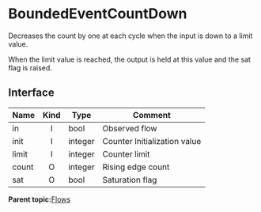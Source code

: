 # BoundedEventCountDown

Decreases the count by one at each cycle when the input is down to a limit value.

When the limit value is reached, the output is held at this value and the sat flag is raised.

## Interface

|Name|Kind|Type|Comment|
|----|:--:|----|-------|
|in|I|bool|Observed flow|
|init|I|integer|Counter Initialization value|
|limit|I|integer|Counter limit|
|count|O|integer|Rising edge count|
|sat|O|bool|Saturation flag|

**Parent topic:**[Flows](../../libraries/flows/flows.md)

